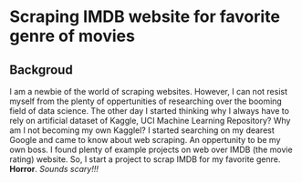 # Scraping IMDB website for favorite genre of movies
## Backgroud
I am a newbie of the world of scraping websites. However, I can not resist myself from the plenty of oppertunities of researching over the booming field of data science. The other 
day I started thinking why I always have to rely on artificial dataset of Kaggle, UCI Machine Learning Repository? Why am I not becoming my own Kagglel? I started searching on my dearest Google and came to know about web scraping. An oppertunity to be my own boss. I found plenty of example projects on web over IMDB (the movie rating) website. So, I start a project to scrap IMDB for my favorite genre. **Horror**. *Sounds scary!!!*


